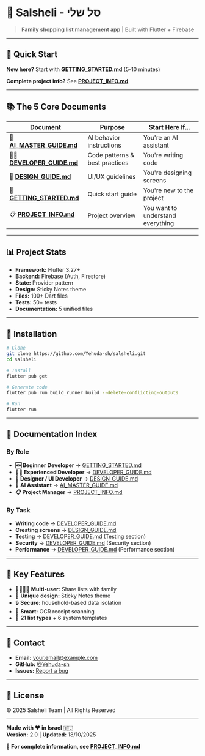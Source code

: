 # 🛒 Salsheli - סל שלי

> **Family shopping list management app** | Built with Flutter + Firebase

---

## 🚀 Quick Start

**New here?** Start with [**GETTING_STARTED.md**](GETTING_STARTED.md) (5-10 minutes)

**Complete project info?** See [**PROJECT_INFO.md**](PROJECT_INFO.md)

---

## 📚 The 5 Core Documents

| Document | Purpose | Start Here If... |
|----------|---------|------------------|
| 🤖 **[AI_MASTER_GUIDE.md](AI_MASTER_GUIDE.md)** | AI behavior instructions | You're an AI assistant |
| 👨‍💻 **[DEVELOPER_GUIDE.md](DEVELOPER_GUIDE.md)** | Code patterns & best practices | You're writing code |
| 🎨 **[DESIGN_GUIDE.md](DESIGN_GUIDE.md)** | UI/UX guidelines | You're designing screens |
| 🚀 **[GETTING_STARTED.md](GETTING_STARTED.md)** | Quick start guide | You're new to the project |
| 📋 **[PROJECT_INFO.md](PROJECT_INFO.md)** | Project overview | You want to understand everything |

---

## 📊 Project Stats

- **Framework:** Flutter 3.27+
- **Backend:** Firebase (Auth, Firestore)
- **State:** Provider pattern
- **Design:** Sticky Notes theme
- **Files:** 100+ Dart files
- **Tests:** 50+ tests
- **Documentation:** 5 unified files

---

## 🔧 Installation

```bash
# Clone
git clone https://github.com/Yehuda-sh/salsheli.git
cd salsheli

# Install
flutter pub get

# Generate code
flutter pub run build_runner build --delete-conflicting-outputs

# Run
flutter run
```

---

## 📖 Documentation Index

### By Role

- **🆕 Beginner Developer** → [GETTING_STARTED.md](GETTING_STARTED.md)
- **👨‍💻 Experienced Developer** → [DEVELOPER_GUIDE.md](DEVELOPER_GUIDE.md)
- **🎨 Designer / UI Developer** → [DESIGN_GUIDE.md](DESIGN_GUIDE.md)
- **🤖 AI Assistant** → [AI_MASTER_GUIDE.md](AI_MASTER_GUIDE.md)
- **📋 Project Manager** → [PROJECT_INFO.md](PROJECT_INFO.md)

### By Task

- **Writing code** → [DEVELOPER_GUIDE.md](DEVELOPER_GUIDE.md)
- **Creating screens** → [DESIGN_GUIDE.md](DESIGN_GUIDE.md)
- **Testing** → [DEVELOPER_GUIDE.md](DEVELOPER_GUIDE.md) (Testing section)
- **Security** → [DEVELOPER_GUIDE.md](DEVELOPER_GUIDE.md) (Security section)
- **Performance** → [DEVELOPER_GUIDE.md](DEVELOPER_GUIDE.md) (Performance section)

---

## 🎯 Key Features

- 👨‍👩‍👧‍👦 **Multi-user:** Share lists with family
- 🎨 **Unique design:** Sticky Notes theme
- 🔒 **Secure:** household-based data isolation
- 📸 **Smart:** OCR receipt scanning
- 🛒 **21 list types** + 6 system templates

---

## 📧 Contact

- **Email:** your.email@example.com
- **GitHub:** [@Yehuda-sh](https://github.com/Yehuda-sh)
- **Issues:** [Report a bug](https://github.com/Yehuda-sh/salsheli/issues)

---

## 📜 License

© 2025 Salsheli Team | All Rights Reserved

---

**Made with ❤️ in Israel** 🇮🇱  
**Version:** 2.0 | **Updated:** 18/10/2025

**📖 For complete information, see [PROJECT_INFO.md](PROJECT_INFO.md)**
